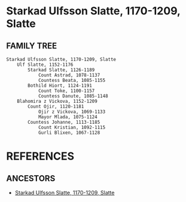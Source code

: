 # Starkad Ulfsson Slatte, 1170-1209, Slatte

## FAMILY TREE 
```
Starkad Ulfsson Slatte, 1170-1209, Slatte
	Ulf Slatte, 1152-1176
		Starkad Slatte, 1126-1189
			Count Astrad, 1078-1137
			Countess Beata, 1085-1155
		Bothild Hiort, 1124-1191
			Count Toke, 1100-1157
			Countess Danute, 1085-1148
	Blahomira z Vickova, 1152-1209
		Count Ojir, 1120-1181
			Ojir z Vickova, 1069-1133
			Mayor Mlada, 1075-1124
		Countess Johanne, 1113-1185
			Count Kristian, 1092-1115
			Gurli Blixen, 1067-1128
```


# REFERENCES

## ANCESTORS
* [Starkad Ulfsson Slatte, 1170-1209, Slatte](starkad_ulfsson_1170.md)
